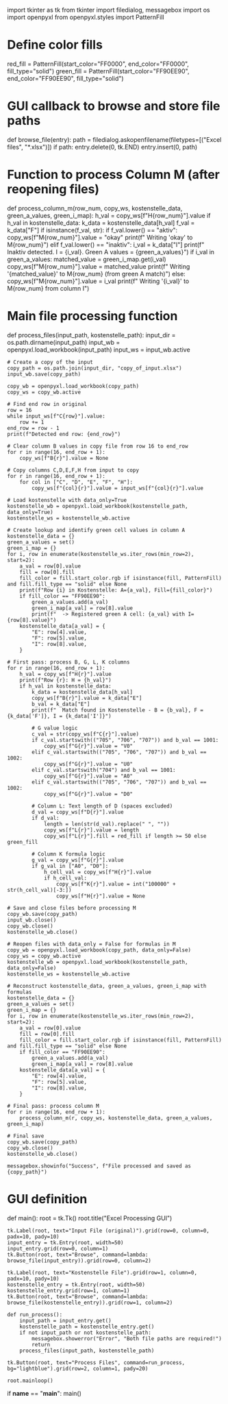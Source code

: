 import tkinter as tk
from tkinter import filedialog, messagebox
import os
import openpyxl
from openpyxl.styles import PatternFill

# Define color fills
red_fill = PatternFill(start_color="FF0000", end_color="FF0000", fill_type="solid")
green_fill = PatternFill(start_color="FF90EE90", end_color="FF90EE90", fill_type="solid")

# GUI callback to browse and store file paths
def browse_file(entry):
    path = filedialog.askopenfilename(filetypes=[("Excel files", "*.xlsx")])
    if path:
        entry.delete(0, tk.END)
        entry.insert(0, path)

# Function to process Column M (after reopening files)
def process_column_m(row_num, copy_ws, kostenstelle_data, green_a_values, green_i_map):
    h_val = copy_ws[f"H{row_num}"].value
    if h_val in kostenstelle_data:
        k_data = kostenstelle_data[h_val]
        f_val = k_data["F"]
        if isinstance(f_val, str):
            if f_val.lower() == "aktiv":
                copy_ws[f"M{row_num}"].value = "okay"
                print(f"  Writing 'okay' to M{row_num}")
            elif f_val.lower() == "inaktiv":
                i_val = k_data["I"]
                print(f"  Inaktiv detected. I = {i_val}. Green A values = {green_a_values}")
                if i_val in green_a_values:
                    matched_value = green_i_map.get(i_val)
                    copy_ws[f"M{row_num}"].value = matched_value
                    print(f"  Writing '{matched_value}' to M{row_num} (from green A match)")
                else:
                    copy_ws[f"M{row_num}"].value = i_val
                    print(f"  Writing '{i_val}' to M{row_num} from column I")

# Main file processing function
def process_files(input_path, kostenstelle_path):
    input_dir = os.path.dirname(input_path)
    input_wb = openpyxl.load_workbook(input_path)
    input_ws = input_wb.active

    # Create a copy of the input
    copy_path = os.path.join(input_dir, "copy_of_input.xlsx")
    input_wb.save(copy_path)

    copy_wb = openpyxl.load_workbook(copy_path)
    copy_ws = copy_wb.active

    # Find end row in original
    row = 16
    while input_ws[f"C{row}"].value:
        row += 1
    end_row = row - 1
    print(f"Detected end row: {end_row}")

    # Clear column B values in copy file from row 16 to end_row
    for r in range(16, end_row + 1):
        copy_ws[f"B{r}"].value = None

    # Copy columns C,D,E,F,H from input to copy
    for r in range(16, end_row + 1):
        for col in ["C", "D", "E", "F", "H"]:
            copy_ws[f"{col}{r}"].value = input_ws[f"{col}{r}"].value

    # Load kostenstelle with data_only=True
    kostenstelle_wb = openpyxl.load_workbook(kostenstelle_path, data_only=True)
    kostenstelle_ws = kostenstelle_wb.active

    # Create lookup and identify green cell values in column A
    kostenstelle_data = {}
    green_a_values = set()
    green_i_map = {}
    for i, row in enumerate(kostenstelle_ws.iter_rows(min_row=2), start=2):
        a_val = row[0].value
        fill = row[0].fill
        fill_color = fill.start_color.rgb if isinstance(fill, PatternFill) and fill.fill_type == "solid" else None
        print(f"Row {i} in Kostenstelle: A={a_val}, Fill={fill_color}")
        if fill_color == "FF90EE90":
            green_a_values.add(a_val)
            green_i_map[a_val] = row[8].value
            print(f"  -> Registered green A cell: {a_val} with I={row[8].value}")
        kostenstelle_data[a_val] = {
            "E": row[4].value,
            "F": row[5].value,
            "I": row[8].value,
        }

    # First pass: process B, G, L, K columns
    for r in range(16, end_row + 1):
        h_val = copy_ws[f"H{r}"].value
        print(f"Row {r}: H = {h_val}")
        if h_val in kostenstelle_data:
            k_data = kostenstelle_data[h_val]
            copy_ws[f"B{r}"].value = k_data["E"]
            b_val = k_data["E"]
            print(f"  Match found in Kostenstelle - B = {b_val}, F = {k_data['F']}, I = {k_data['I']}")

            # G value logic
            c_val = str(copy_ws[f"C{r}"].value)
            if c_val.startswith(("705", "706", "707")) and b_val == 1001:
                copy_ws[f"G{r}"].value = "V0"
            elif c_val.startswith(("705", "706", "707")) and b_val == 1002:
                copy_ws[f"G{r}"].value = "U0"
            elif c_val.startswith("704") and b_val == 1001:
                copy_ws[f"G{r}"].value = "A0"
            elif c_val.startswith(("705", "706", "707")) and b_val == 1002:
                copy_ws[f"G{r}"].value = "D0"

            # Column L: Text length of D (spaces excluded)
            d_val = copy_ws[f"D{r}"].value
            if d_val:
                length = len(str(d_val).replace(" ", ""))
                copy_ws[f"L{r}"].value = length
                copy_ws[f"L{r}"].fill = red_fill if length >= 50 else green_fill

            # Column K formula logic
            g_val = copy_ws[f"G{r}"].value
            if g_val in ["A0", "D0"]:
                h_cell_val = copy_ws[f"H{r}"].value
                if h_cell_val:
                    copy_ws[f"K{r}"].value = int("100000" + str(h_cell_val)[-3:])
                    copy_ws[f"H{r}"].value = None

    # Save and close files before processing M
    copy_wb.save(copy_path)
    input_wb.close()
    copy_wb.close()
    kostenstelle_wb.close()

    # Reopen files with data_only = False for formulas in M
    copy_wb = openpyxl.load_workbook(copy_path, data_only=False)
    copy_ws = copy_wb.active
    kostenstelle_wb = openpyxl.load_workbook(kostenstelle_path, data_only=False)
    kostenstelle_ws = kostenstelle_wb.active

    # Reconstruct kostenstelle_data, green_a_values, green_i_map with formulas
    kostenstelle_data = {}
    green_a_values = set()
    green_i_map = {}
    for i, row in enumerate(kostenstelle_ws.iter_rows(min_row=2), start=2):
        a_val = row[0].value
        fill = row[0].fill
        fill_color = fill.start_color.rgb if isinstance(fill, PatternFill) and fill.fill_type == "solid" else None
        if fill_color == "FF90EE90":
            green_a_values.add(a_val)
            green_i_map[a_val] = row[8].value
        kostenstelle_data[a_val] = {
            "E": row[4].value,
            "F": row[5].value,
            "I": row[8].value,
        }

    # Final pass: process column M
    for r in range(16, end_row + 1):
        process_column_m(r, copy_ws, kostenstelle_data, green_a_values, green_i_map)

    # Final save
    copy_wb.save(copy_path)
    copy_wb.close()
    kostenstelle_wb.close()

    messagebox.showinfo("Success", f"File processed and saved as {copy_path}")

# GUI definition
def main():
    root = tk.Tk()
    root.title("Excel Processing GUI")

    tk.Label(root, text="Input File (original)").grid(row=0, column=0, padx=10, pady=10)
    input_entry = tk.Entry(root, width=50)
    input_entry.grid(row=0, column=1)
    tk.Button(root, text="Browse", command=lambda: browse_file(input_entry)).grid(row=0, column=2)

    tk.Label(root, text="Kostenstelle File").grid(row=1, column=0, padx=10, pady=10)
    kostenstelle_entry = tk.Entry(root, width=50)
    kostenstelle_entry.grid(row=1, column=1)
    tk.Button(root, text="Browse", command=lambda: browse_file(kostenstelle_entry)).grid(row=1, column=2)

    def run_process():
        input_path = input_entry.get()
        kostenstelle_path = kostenstelle_entry.get()
        if not input_path or not kostenstelle_path:
            messagebox.showerror("Error", "Both file paths are required!")
            return
        process_files(input_path, kostenstelle_path)

    tk.Button(root, text="Process Files", command=run_process, bg="lightblue").grid(row=2, column=1, pady=20)

    root.mainloop()

if __name__ == "__main__":
    main()

